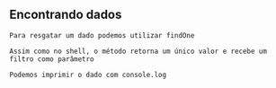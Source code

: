 ## Encontrando dados

```
Para resgatar um dado podemos utilizar findOne
```

```
Assim como no shell, o método retorna um único valor e recebe um filtro como parâmetro
```

```
Podemos imprimir o dado com console.log
```
